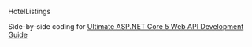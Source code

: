 HotelListings


Side-by-side coding for [Ultimate ASP.NET Core 5 Web API Development Guide](https://www.udemy.com/course/ultimate-aspnet-5-web-api-development-guide/)

